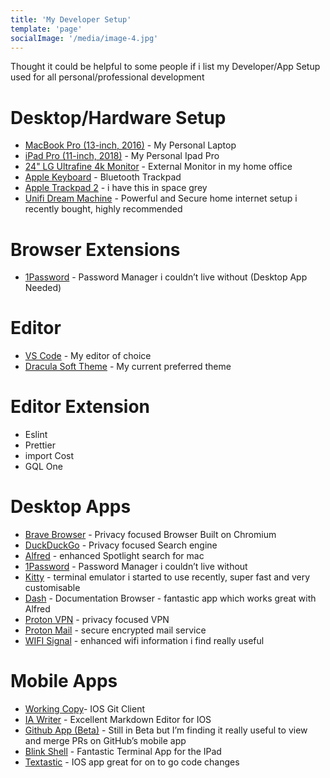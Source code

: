 ```yaml
---
title: 'My Developer Setup'
template: 'page'
socialImage: '/media/image-4.jpg'
---
```


Thought it could be helpful to some people if i list my Developer/App Setup used for all personal/professional development

# Desktop/Hardware Setup

- [MacBook Pro (13-inch, 2016)](https://www.apple.com/macbook-pro-13/) - My Personal Laptop
- [iPad Pro (11-inch, 2018)](https://www.apple.com/ipad-pro/) - My Personal Ipad Pro
- [24" LG Ultrafine 4k Monitor](https://www.apple.com/uk/shop/product/HMUA2B/A/lg-ultrafine-4k-display) - External Monitor in my home office
- [Apple Keyboard](https://www.apple.com/uk/shop/product/MRMH2B/A/magic-keyboard-with-numeric-keypad-british-english-space-grey) - Bluetooth Trackpad
- [Apple Trackpad 2](https://www.apple.com/uk/shop/product/MJ2R2Z/A/magic-trackpad-2-silver) - i have this in space grey
- [Unifi Dream Machine](https://eu.store.ui.com/products/unifi-dream-machine) - Powerful and Secure home internet setup i recently bought, highly recommended

# Browser Extensions

- [1Password](https://chrome.google.com/webstore/detail/1password-extension-deskt/aomjjhallfgjeglblehebfpbcfeobpgk) - Password Manager i couldn’t live without (Desktop App Needed)

# Editor

- [VS Code](https://code.visualstudio.com/) - My editor of choice
- [Dracula Soft Theme](https://draculatheme.com/visual-studio-code/) - My current preferred theme

# Editor Extension

- Eslint
- Prettier
- import Cost
- GQL One

# Desktop Apps

- [Brave Browser](https://brave.com/) - Privacy focused Browser Built on Chromium
- [DuckDuckGo](https://duckduckgo.com/) - Privacy focused Search engine
- [Alfred](https://www.alfredapp.com/) - enhanced Spotlight search for mac
- [1Password](https://1password.com/) - Password Manager i couldn’t live without
- [Kitty](https://sw.kovidgoyal.net/kitty/) - terminal emulator i started to use recently, super fast and very customisable
- [Dash](https://kapeli.com/dash) - Documentation Browser - fantastic app which works great with Alfred
- [Proton VPN](https://protonvpn.com/) - privacy focused VPN
- [Proton Mail](https://protonmail.com/) - secure encrypted mail service
- [WIFI Signal](https://apps.apple.com/us/app/wifi-signal-status-monitor/id525912054?mt=12) - enhanced wifi information i find really useful

# Mobile Apps

- [Working Copy](https://workingcopyapp.com/)- IOS Git Client
- [IA Writer](https://ia.net/writer) - Excellent Markdown Editor for IOS
- [Github App (Beta)](https://github.com/mobile/) - Still in Beta but I’m finding it really useful to view and merge PRs on GitHub’s mobile app
- [Blink Shell](https://blink.sh/) - Fantastic Terminal App for the IPad
- [Textastic](https://www.textasticapp.com/) - IOS app great for on to go code changes
